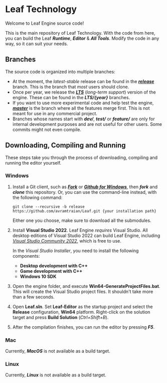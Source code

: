 # Leaf Technology

Welcome to Leaf Engine source code!

This is the main repository of Leaf Technology. With the code from here, you can build the Leaf ***Runtime***, ***Editor*** & ***All Tools***. Modify the code in any way, so it can suit your needs.

## Branches

The source code is organized into multiple branches:
*    At the moment, the *latest-stable* release can be found in the [***release***](https://github.com/avramtraian/Leaf/tree/release) branch. This is the branch that *most* users should clone.
*    Once per year, we release the [***LTS***](https://github.com/avramtraian/Leaf/tree/LTS/2022) (*long-term support*) version of the engine. These can be found in the ***LTS/{year}*** branches.
*    If you want to use more experimental code and help test the engine, [***master***](https://github.com/avramtraian/Leaf/tree/master) is the branch where all the features merge first. This is not meant for use in any commercial project.
*    Branches whose names start with ***dev/***, ***test/*** or ***feature/*** are only for internal development purposes and are not useful for other users. Some commits might not even compile.
 
## Downloading, Compiling and Running
 
 These steps take you through the process of downloading, compiling and running the editor yourself.
 
### Windows

1.    Install a Git client, such as [***Fork***](https://git-fork.com/) or [***Github for Windows***](https://desktop.github.com/), then ***fork*** and ***clone*** this repository. Or, you can use the command-line instead, with the following command:
      
      ```
      git clone --recursive -b release https://github.com/avramtraian/Leaf.git {your installation path}
      ```

      Either one you choose, make sure to download all the submodules.
      
2.    Install **Visual Studio 2022**. Leaf Engine *requires* Visual Studio. All desktop editions of Visual Studio 2022 can build Leaf Engine, including [*Visual Studio Community 2022*](https://visualstudio.microsoft.com/vs/community/), which is free to use.

      In the *Visual Studio Installer*, you need to install the following components:
      * **Desktop development with C++**
      * **Game development with C++**
      * **Windows 10 SDK**
      
3.    Open the engine folder, and execute **Win64-GenerateProjectFiles.bat**. This will create the Visual Studio project files. It shouldn't take more than a few seconds.

4.    Open **Leaf.sln**. Set **Leaf-Editor** as the startup project and select the **Release** configuration, **Win64** platform. Right-click on the solution target and press **Build Solution** (*Ctrl+Shift+B*).

5.    After the compilation finishes, you can run the editor by pressing ***F5***.

### Mac

Currently, ***MacOS*** is not available as a build target.

### Linux

Currently, ***Linux*** is not available as a build target.